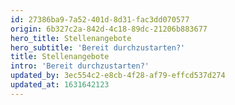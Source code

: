 ```yaml
---
id: 27386ba9-7a52-401d-8d31-fac3dd070577
origin: 6b327c2a-842d-4c18-89dc-21206b883677
hero_title: Stellenangebote
hero_subtitle: 'Bereit durchzustarten?'
title: Stellenangebote
intro: 'Bereit durchzustarten?'
updated_by: 3ec554c2-e8cb-4f28-af79-effcd537d274
updated_at: 1631642123
---
```

